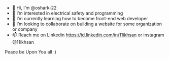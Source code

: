 - 👋 Hi, I’m @oshark-22
- 👀 I’m interested in electrical safety and programming
- 🌱 I’m currently learning how to become front-end web developer
- 💞️ I’m looking to collaborate on building a website for some organization or company
- 📫 Reach me on Linkedin https://id.linkedin.com/in/11ikhsan or instagram @11ikhsan

Peace be Upon You all :)

<!---
oshark-22/oshark-22 is a ✨ special ✨ repository because its `README.md` (this file) appears on your GitHub profile.
You can click the Preview link to take a look at your changes.
--->
